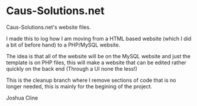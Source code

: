 # Caus-Solutions.net
Caus-Solutions.net's website files.

I made this to log how I am moving from a HTML based website (which I did a bit of before hand) to a PHP/MySQL website.

The idea is that all of the website will be on the MySQL website and just the template is on PHP files,
this will make a website that can be edited rather quickly on the back end (Through a UI none the less!)

This is the cleanup branch where I remove sections of code that is no longer needed, this is mainly for the begining of the project.

Joshua Cline
